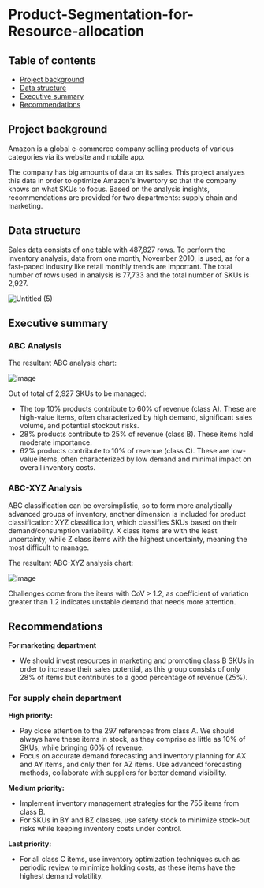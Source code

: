 # Product-Segmentation-for-Resource-allocation
## Table of contents
* [Project background](https://github.com/Azidalus/Product-Segmentation-for-Resource-allocation#Project-background)
* [Data structure](https://github.com/Azidalus/Product-Segmentation-for-Resource-allocation#Data-structure)
* [Executive summary](https://github.com/Azidalus/Product-Segmentation-for-Resource-allocation#Executive-summary)
* [Recommendations](https://github.com/Azidalus/Product-Segmentation-for-Resource-allocation#Recommendations)

## Project background
Amazon is a global e-commerce company selling products of various categories via its website and mobile app. 

The company has big amounts of data on its sales. This project analyzes this data in order to optimize Amazon's inventory so that the company knows on what SKUs to focus. Based on the analysis insights, recommendations are provided for two departments: supply chain and marketing.

## Data structure
Sales data consists of one table with 487,827 rows. To perform the inventory analysis, data from one month, November 2010, is used, as for a fast-paced industry like retail monthly trends are important. The total number of rows used in analysis is 77,733 and the total number of SKUs is 2,927.

![Untitled (5)](https://github.com/user-attachments/assets/fd53b4e3-3454-4737-9a07-e4925063e56d)

## Executive summary

### ABC Analysis
The resultant ABC analysis chart: 

![image](https://github.com/user-attachments/assets/129a0efc-22af-4950-93c0-c7fed8ad4bae)

Out of total of 2,927 SKUs to be managed:
- The top 10% products contribute to 60% of revenue (class A). These are high-value items, often characterized by high demand, significant sales volume, and potential stockout risks.
- 28% products contribute to 25% of revenue (class B). These items hold moderate importance.
- 62% products contribute to 10% of revenue (class C). These are low-value items, often characterized by low demand and minimal impact on overall inventory costs.

### ABC-XYZ Analysis
ABC classification can be oversimplistic, so to form more analytically advanced groups of inventory, another dimension is included for product classification: XYZ classification, which classifies SKUs based on their demand/consumption variability. X class items are with the least uncertainty, while Z class items with the highest uncertainty, meaning the most difficult to manage.

The resultant ABC-XYZ analysis chart:

![image](https://github.com/user-attachments/assets/1d3ea98d-cddc-49c5-88e6-debe501d1439)

Challenges come from the items with CoV > 1.2, as coefficient of variation greater than 1.2 indicates unstable demand that needs more attention.

## Recommendations
**For marketing department**
- We should invest resources in marketing and promoting class B SKUs in order to increase their sales potential, as this group consists of only 28% of items but contributes to a good percentage of revenue (25%).

### For supply chain department
**High priority:**
- Pay close attention to the 297 references from class A. We should always have these items in stock, as they comprise as little as 10% of SKUs, while bringing 60% of revenue.
- Focus on accurate demand forecasting and inventory planning for AX and AY items, and only then for AZ items. Use advanced forecasting methods, collaborate with suppliers for better demand visibility.

**Medium priority:**
- Implement inventory management strategies for the 755 items from class B.
- For SKUs in BY and BZ classes, use safety stock to minimize stock-out risks while keeping inventory costs under control.
    
**Last priority:**
- For all class C items, use inventory optimization techniques such as periodic review to minimize holding costs, as these items have the highest demand volatility.
